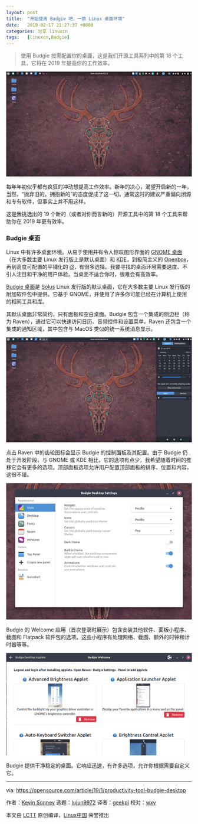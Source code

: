 ```yaml
---
layout: post
title:	"开始使用 Budgie 吧，一款 Linux 桌面环境"
date:	2019-02-17 21:27:37 +0800 
categories:	分享 linuxcn 
tags:	[linuxcn,Budgie]
---
```




> 
> 使用 Budgie 按需配置你的桌面，这是我们开源工具系列中的第 18 个工具，它将在 2019 年提高你的工作效率。
> 
> 
> 


![](/Asserts/Images/album/201902/17/212759ge0j9a5j0tpzsffs.png)


每年年初似乎都有疯狂的冲动想提高工作效率。新年的决心，渴望开启新的一年，当然，“抛弃旧的，拥抱新的”的态度促成了这一切。通常这时的建议严重偏向闭源和专有软件，但事实上并不用这样。


这是我挑选出的 19 个新的（或者对你而言新的）开源工具中的第 18 个工具来帮助你在 2019 年更有效率。


### Budgie 桌面


Linux 中有许多桌面环境。从易于使用并有令人惊叹图形界面的 [GNOME 桌面](https://www.gnome.org/)（在大多数主要 Linux 发行版上是默认桌面）和 [KDE](https://www.kde.org/)，到极简主义的 [Openbox](http://openbox.org/wiki/Main_Page)，再到高度可配置的平铺化的 [i3](https://i3wm.org/)，有很多选择。我要寻找的桌面环境需要速度、不引人注目和干净的用户体验。当桌面不适合你时，很难会有高效率。


[Budgie 桌面](https://getsol.us/solus/experiences/)是 [Solus](https://getsol.us/home/) Linux 发行版的默认桌面，它在大多数主要 Linux 发行版的附加软件包中提供。它基于 GNOME，并使用了许多你可能已经在计算机上使用的相同工具和库。


其默认桌面非常简约，只有面板和空白桌面。Budgie 包含一个集成的侧边栏（称为 Raven），通过它可以快速访问日历、音频控件和设置菜单。Raven 还包含一个集成的通知区域，其中包含与 MacOS 类似的统一系统消息显示。


![](/Asserts/Images/album/201902/17/212816y3dc6t6oa2ka624q.png)


点击 Raven 中的齿轮图标会显示 Budgie 的控制面板及其配置。由于 Budgie 仍处于开发阶段，与 GNOME 或 KDE 相比，它的选项有点少，我希望随着时间的推移它会有更多的选项。顶部面板选项允许用户配置顶部面板的排序、位置和内容，这很不错。


![](/Asserts/Images/album/201902/17/212824s4z8kkqho9pgo9zq.png)


Budgie 的 Welcome 应用（首次登录时展示）包含安装其他软件、面板小程序、截图和 Flatpack 软件包的选项。这些小程序有处理网络、截图、额外的时钟和计时器等等。


![](/Asserts/Images/album/201902/17/212830ghxppvfhczuvzzvn.png)


Budgie 提供干净稳定的桌面。它响应迅速，有许多选项，允许你根据需要自定义它。




---


via: <https://opensource.com/article/19/1/productivity-tool-budgie-desktop>


作者：[Kevin Sonney](https://opensource.com/users/ksonney "Kevin Sonney") 选题：[lujun9972](https://github.com/lujun9972) 译者：[geekpi](https://github.com/geekpi) 校对：[wxy](https://github.com/wxy)


本文由 [LCTT](https://github.com/LCTT/TranslateProject) 原创编译，[Linux中国](https://linux.cn/) 荣誉推出
